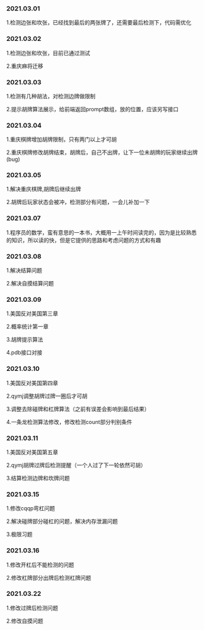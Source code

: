 ### 2021.03.01
1.检测边张和坎张，已经找到最后的两张牌了，还需要最后检测下，代码需优化


### 2021.03.02
1.检测边张和坎张，目前已通过测试

2.重庆麻将迁移


### 2021.03.03
1.检测有几种胡法，对检测边牌做限制

2.提示胡牌算法展示，给前端返回prompt数组，放的位置，应该另写接口


### 2021.03.04
1.重庆棋牌增加胡牌限制，只有两门以上才可胡

2.重庆棋牌修改胡牌结束，胡牌后，自己不出牌，让下一位未胡牌的玩家继续出牌(bug)


### 2021.03.05
1.解决重庆棋牌,胡牌后继续出牌

2.胡牌后玩家状态会被冲，检测部分有问题，一会儿补加一下


### 2021.03.07
1.程序员的数学，蛮有意思的一本书，大概用一上午时间读完的，因为是比较熟悉的知识，所以读的快，但是它提供的思路和考虑问题的方式和有趣


### 2021.03.08
1.解决结算问题

2.解决自摸结算问题


### 2021.03.09
1.美国反对美国第三章

2.概率统计第一章

3.胡牌提示算法

4.pdb接口对接


### 2021.03.10
1.美国反对美国第四章

2.qymj调整胡牌过牌一圈后才可胡

3.调整去除碰牌和杠牌算法（之前有误差会影响到最后结果）

4.一条龙检测算法修改，修改检测count部分判别条件


### 2021.03.11
1.美国反对美国第五章

2.qymj胡牌过牌后检测提醒（一个人过了下一轮依然可胡）

3.结算检测边牌和坎牌问题


### 2021.03.15
1.修改cqqp弯杠问题

2.解决碰牌部分碰杠的问题，解决内存泄漏问题

3.极限习题


### 2021.03.16
1.修改开杠后不能检测的问题

2.修改杠牌部分出牌后检测杠牌问题


### 2021.03.22
1.修改过牌后检测问题

2.修改自摸问题
